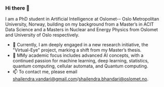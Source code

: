 ### Hi there 👋

I am a PhD student in Artificial Intelligence at Oslomet-- Oslo Metropolitan University, Norway, building on my background from a Master’s in ACIT Data Science and a Masters in Nuclear and Energy Physics from Oslomet and University of Oslo respectively.

- 🔭 Currently, I am deeply engaged in a new research initiative, the "Virtual-Eye" project, marking a shift from my Master’s thesis.
- 🌱 MMy academic focus includes advanced AI concepts, with a continued passion for machine learning, deep learning, statistics, quantum computing, cellular automata, and Quantum computing.
- 📫 To contact me, please email shailendra.vandari@gmail.com/shailendra.bhandari@oslomet.no.

<!--
**Shailendra995/Shailendra995** is a ✨ _special_ ✨ repository because its `README.md` (this file) appears on your GitHub profile.

Here are some ideas to get you started:

- 🔭 I’m currently working on ...
- 🌱 I’m currently learning ...
- 👯 I’m looking to collaborate on ...
- 🤔 I’m looking for help with ...
- 💬 Ask me about ...
- 📫 How to reach me: ...
- 😄 Pronouns: ...
- ⚡ Fun fact: ...
-->
